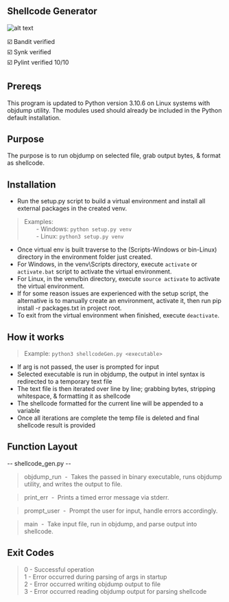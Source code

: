 ## Shellcode Generator
![alt text](https://github.com/ngimb64/Shellcode-Generator/blob/main/ShellcodeGen.png?raw=true)

&#9745;&#65039; Bandit verified<br>
&#9745;&#65039; Synk verified<br>
&#9745;&#65039; Pylint verified 10/10

## Prereqs
This program is updated to Python version 3.10.6 on Linux systems with objdump utility.
The modules used should already be included in the Python default installation.

## Purpose
The purpose is to run objdump on selected file, grab output bytes, & format as shellcode.

## Installation
- Run the setup.py script to build a virtual environment and install all external packages in the created venv.

> Examples:<br> 
>       &emsp;&emsp;- Windows:  `python setup.py venv`<br>
>       &emsp;&emsp;- Linux:  `python3 setup.py venv`

- Once virtual env is built traverse to the (Scripts-Windows or bin-Linux) directory in the environment folder just created.
- For Windows, in the venv\Scripts directory, execute `activate` or `activate.bat` script to activate the virtual environment.
- For Linux, in the venv/bin directory, execute `source activate` to activate the virtual environment.
- If for some reason issues are experienced with the setup script, the alternative is to manually create an environment, activate it, then run pip install -r packages.txt in project root.
- To exit from the virtual environment when finished, execute `deactivate`.

## How it works
> Example: `python3 shellcodeGen.py <executable>`

- If arg is not passed, the user is prompted for input
- Selected executable is run in objdump, the output in intel syntax is redirected to a temporary text file
- The text file is then iterated over line by line; grabbing bytes, stripping whitespace, & formatting it as shellcode
- The shellcode formatted for the current line will be appended to a variable
- Once all iterations are complete the temp file is deleted and final shellcode result is provided

## Function Layout
-- shellcode_gen.py --
> objdump_run &nbsp;-&nbsp; Takes the passed in binary executable, runs objdump utility, and writes the output to file.

> print_err &nbsp;-&nbsp; Prints a timed error message via stderr.

> prompt_user &nbsp;-&nbsp; Prompt the user for input, handle errors accordingly.

> main &nbsp;-&nbsp; Take input file, run in objdump, and parse output into shellcode.

## Exit Codes
> 0 - Successful operation<br>
> 1 - Error occurred during parsing of args in startup<br>
> 2 - Error occurred writing objdump output to file<br>
> 3 - Error occurred reading objdump output for parsing shellcode